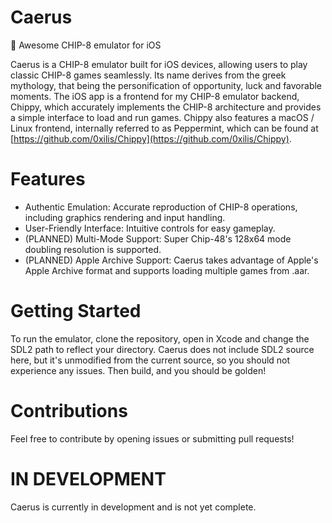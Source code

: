 # Caerus
👾 Awesome CHIP-8 emulator for iOS

Caerus is a CHIP-8 emulator built for iOS devices, allowing users to play classic CHIP-8 games seamlessly. Its name derives from the greek mythology, that being the personification of opportunity, luck and favorable moments. The iOS app is a frontend for my CHIP-8 emulator backend, Chippy, which accurately implements the CHIP-8 architecture and provides a simple interface to load and run games. Chippy also features a macOS / Linux frontend, internally referred to as Peppermint, which can be found at [https://github.com/0xilis/Chippy](https://github.com/0xilis/Chippy).

# Features

- Authentic Emulation: Accurate reproduction of CHIP-8 operations, including graphics rendering and input handling.
- User-Friendly Interface: Intuitive controls for easy gameplay.
- (PLANNED) Multi-Mode Support: Super Chip-48's 128x64 mode doubling resolution is supported.
- (PLANNED) Apple Archive Support: Caerus takes advantage of Apple's Apple Archive format and supports loading multiple games from .aar.

# Getting Started

To run the emulator, clone the repository, open in Xcode and change the SDL2 path to reflect your directory. Caerus does not include SDL2 source here, but it's unmodified from the current source, so you should not experience any issues. Then build, and you should be golden!

# Contributions

Feel free to contribute by opening issues or submitting pull requests!

# IN DEVELOPMENT

Caerus is currently in development and is not yet complete.
